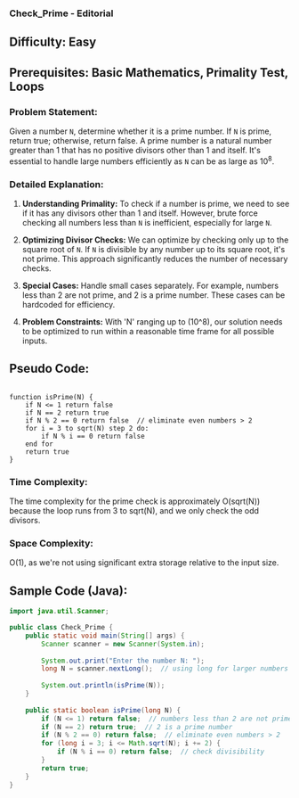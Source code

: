 ### **Check_Prime - Editorial**

## Difficulty: Easy

## Prerequisites: Basic Mathematics, Primality Test, Loops

### Problem Statement:
Given a number `N`, determine whether it is a prime number. If `N` is prime, return true; otherwise, return false. A prime number is a natural number greater than 1 that has no positive divisors other than 1 and itself. It's essential to handle large numbers efficiently as `N` can be as large as 10<sup>8</sup>.

### Detailed Explanation:

1. **Understanding Primality:**
   To check if a number is prime, we need to see if it has any divisors other than 1 and itself. However, brute force checking all numbers less than `N` is inefficient, especially for large `N`.

2. **Optimizing Divisor Checks:**
   We can optimize by checking only up to the square root of `N`. If `N` is divisible by any number up to its square root, it's not prime. This approach significantly reduces the number of necessary checks.

3. **Special Cases:**
   Handle small cases separately. For example, numbers less than 2 are not prime, and 2 is a prime number. These cases can be hardcoded for efficiency.

4. **Problem Constraints:**
   With 'N' ranging up to \(10^8\), our solution needs to be optimized to run within a reasonable time frame for all possible inputs.

## Pseudo Code:

<pre><code>
function isPrime(N) {
    if N <= 1 return false
    if N == 2 return true
    if N % 2 == 0 return false  // eliminate even numbers > 2
    for i = 3 to sqrt(N) step 2 do:
        if N % i == 0 return false
    end for
    return true
}
</code></pre>

### Time Complexity:
The time complexity for the prime check is approximately O(sqrt(N)) because the loop runs from 3 to sqrt(N), and we only check the odd divisors.

### Space Complexity:
O(1), as we're not using significant extra storage relative to the input size.

## Sample Code (Java):

```java
import java.util.Scanner;

public class Check_Prime {
    public static void main(String[] args) {
        Scanner scanner = new Scanner(System.in);
        
        System.out.print("Enter the number N: ");
        long N = scanner.nextLong();  // using long for larger numbers
        
        System.out.println(isPrime(N));
    }
    
    public static boolean isPrime(long N) {
        if (N <= 1) return false;  // numbers less than 2 are not prime
        if (N == 2) return true;  // 2 is a prime number
        if (N % 2 == 0) return false;  // eliminate even numbers > 2
        for (long i = 3; i <= Math.sqrt(N); i += 2) {
            if (N % i == 0) return false;  // check divisibility
        }
        return true;
    }
}
